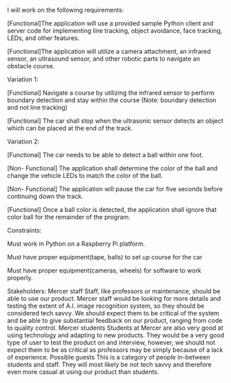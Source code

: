 I will work on the following requirements: 

[Functional]The application will use a provided sample Python client and server code for implementing line tracking, object avoidance, face tracking, LEDs, and other features. 

[Functional]The application will utilize a camera attachment, an infrared sensor, an ultrasound sensor, and other robotic parts to navigate an obstacle course. 

Variation 1:

[Functional] Navigate a course by utilizing the infrared sensor to perform boundary detection and stay within the course (Note: boundary detection and not line tracking)

[Functional] The car shall stop when the ultrasonic sensor detects an object which can be placed at the end of the track.

Variation 2:

[Functional] The car needs to be able to detect a ball within one foot. 

[Non- Functional] The application shall determine the color of the ball and change the vehicle LEDs to match the color of the ball. 

[Non- Functional] The application will pause the car for five seconds before continuing down the track. 

[Functional] Once a ball color is detected, the application shall ignore that color ball for the remainder of the program.


Constraints:

Must work in Python on a Raspberry Pi platform. 

Must have proper equipment(tape, balls) to set up course for the car

Must have proper equipment(cameras, wheels) for software to work properly. 


Stakeholders:
Mercer staff
Staff, like professors or maintenance, should be able to use our product. Mercer staff would be looking for more details and testing the extent of A.I. image recognition system, so they should be considered tech savvy. We should expect them to be critical of the system and be able to give substantial feedback on our product, ranging from code to quality control.
Mercer students
Students at Mercer are also very good at using technology and adapting to new products. They would be a very good type of user to test the product on and interview, however, we should not expect them to be as critical as professors may be simply because of a lack of experience.
Possible guests
This is a category of people in-between students and staff. They will most likely be not tech savvy and therefore even more casual at using our product than students.

